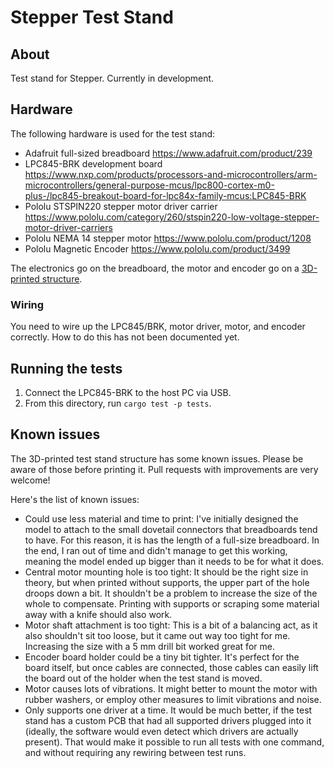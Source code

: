 # Stepper Test Stand

## About

Test stand for Stepper. Currently in development.


## Hardware

The following hardware is used for the test stand:

- Adafruit full-sized breadboard
  https://www.adafruit.com/product/239
- LPC845-BRK development board
  https://www.nxp.com/products/processors-and-microcontrollers/arm-microcontrollers/general-purpose-mcus/lpc800-cortex-m0-plus-/lpc845-breakout-board-for-lpc84x-family-mcus:LPC845-BRK
- Pololu STSPIN220 stepper motor driver carrier
  https://www.pololu.com/category/260/stspin220-low-voltage-stepper-motor-driver-carriers
- Pololu NEMA 14 stepper motor
  https://www.pololu.com/product/1208
- Pololu Magnetic Encoder
  https://www.pololu.com/product/3499

The electronics go on the breadboard, the motor and encoder go on a [3D-printed structure](https://github.com/flott-motion/stepper/blob/main/test-stand/test-stand.scad).

### Wiring

You need to wire up the LPC845/BRK, motor driver, motor, and encoder correctly. How to do this has not been documented yet.


## Running the tests

1. Connect the LPC845-BRK to the host PC via USB.
2. From this directory, run `cargo test -p tests`.


## Known issues

The 3D-printed test stand structure has some known issues. Please be aware of those before printing it. Pull requests with improvements are very welcome!

Here's the list of known issues:

- Could use less material and time to print: I've initially designed the model to attach to the small dovetail connectors that breadboards tend to have. For this reason, it is has the length of a full-size breadboard. In the end, I ran out of time and didn't manage to get this working, meaning the model ended up bigger than it needs to be for what it does.
- Central motor mounting hole is too tight: It should be the right size in theory, but when printed without supports, the upper part of the hole droops down a bit. It shouldn't be a problem to increase the size of the whole to compensate. Printing with supports or scraping some material away with a knife should also work.
- Motor shaft attachment is too tight: This is a bit of a balancing act, as it also shouldn't sit too loose, but it came out way too tight for me. Increasing the size with a 5 mm drill bit worked great for me.
- Encoder board holder could be a tiny bit tighter. It's perfect for the board itself, but once cables are connected, those cables can easily lift the board out of the holder when the test stand is moved.
- Motor causes lots of vibrations. It might better to mount the motor with rubber washers, or employ other measures to limit vibrations and noise.
- Only supports one driver at a time. It would be much better, if the test stand has a custom PCB that had all supported drivers plugged into it (ideally, the software would even detect which drivers are actually present). That would make it possible to run all tests with one command, and without requiring any rewiring between test runs.
